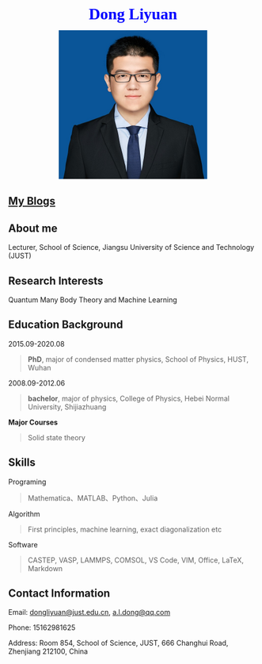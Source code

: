 <center>
<font face="Times New Roman" color="blue" size="6"><b>Dong Liyuan</b></font>
</center>

<p align="center">
    <img src="https://github.com/alfredldong/Picture/blob/master/IDPicture.jpg?raw=true" alt="Sample"  width="300" height="300">
    <p align="center">
    </p>
</p>

## [My Blogs](MyBlog.md)

## About me

Lecturer, School of Science, Jiangsu University of Science and Technology (JUST)

## Research Interests

Quantum Many Body Theory and Machine Learning

## Education Background

2015.09-2020.08
>**PhD**, major of condensed matter physics, School of Physics, HUST, Wuhan

2008.09-2012.06 
>**bachelor**, major of physics, College of Physics, Hebei Normal University, Shijiazhuang

**Major Courses**
>Solid state theory

## Skills

Programing
>Mathematica、MATLAB、Python、Julia

Algorithm
>First principles, machine learning, exact diagonalization etc

Software
>CASTEP, VASP, LAMMPS, COMSOL, VS Code, VIM, Office, LaTeX, Markdown

## Contact Information

Email: dongliyuan@just.edu.cn, a.l.dong@qq.com

Phone: 15162981625

Address: Room 854, School of Science, JUST, 666 Changhui Road, Zhenjiang 212100, China

